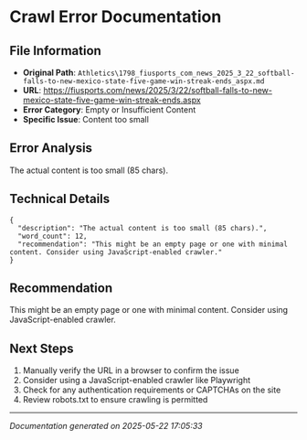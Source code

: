 # Crawl Error Documentation

## File Information
- **Original Path**: `Athletics\1798_fiusports_com_news_2025_3_22_softball-falls-to-new-mexico-state-five-game-win-streak-ends_aspx.md`
- **URL**: https://fiusports.com/news/2025/3/22/softball-falls-to-new-mexico-state-five-game-win-streak-ends.aspx
- **Error Category**: Empty or Insufficient Content
- **Specific Issue**: Content too small

## Error Analysis
The actual content is too small (85 chars).

## Technical Details
```
{
  "description": "The actual content is too small (85 chars).",
  "word_count": 12,
  "recommendation": "This might be an empty page or one with minimal content. Consider using JavaScript-enabled crawler."
}
```

## Recommendation
This might be an empty page or one with minimal content. Consider using JavaScript-enabled crawler.

## Next Steps
1. Manually verify the URL in a browser to confirm the issue
2. Consider using a JavaScript-enabled crawler like Playwright
3. Check for any authentication requirements or CAPTCHAs on the site
4. Review robots.txt to ensure crawling is permitted

---
*Documentation generated on 2025-05-22 17:05:33*
